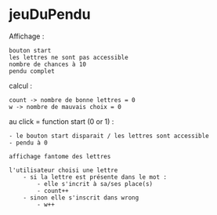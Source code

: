 # jeuDuPendu

Affichage :

    bouton start
    les lettres ne sont pas accessible
    nombre de chances à 10
    pendu complet

calcul :

    count -> nombre de bonne lettres = 0
    w -> nombre de mauvais choix = 0

au click = function start (0 or 1) :

    - le bouton start disparait / les lettres sont accessible
    - pendu à 0

    affichage fantome des lettres 
    
    l'utilisateur choisi une lettre
        - si la lettre est présente dans le mot :
            - elle s'incrit à sa/ses place(s)
            - count++
        - sinon elle s'inscrit dans wrong
            - w++
